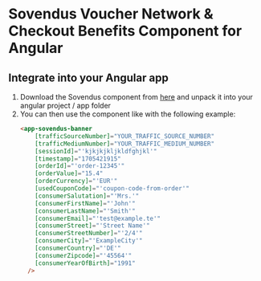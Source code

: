 # Sovendus Voucher Network & Checkout Benefits Component for Angular

## Integrate into your Angular app
1. Download the Sovendus component from [here](https://raw.githubusercontent.com/Sovendus-GmbH/Sovendus-Voucher-Network-and-Checkout-Benefits-Component-for-Angular/main/releases/sovendus-voucher-network-checkout-benefits-angular-latest.zip) and unpack it into your angular project / app folder
2. You can then use the component like with the following example:
    ```html
    <app-sovendus-banner
        [trafficSourceNumber]="YOUR_TRAFFIC_SOURCE_NUMBER"
        [trafficMediumNumber]="YOUR_TRAFFIC_MEDIUM_NUMBER"
        [sessionId]="'kjkjkjkljkldfghjkl'"
        [timestamp]="1705421915"
        [orderId]="'order-12345'"
        [orderValue]="15.4"
        [orderCurrency]="'EUR'"
        [usedCouponCode]="'coupon-code-from-order'"
        [consumerSalutation]="'Mrs.'"
        [consumerFirstName]="'John'"
        [consumerLastName]="'Smith'"
        [consumerEmail]="'test@example.te'"
        [consumerStreet]="'Street Name'"
        [consumerStreetNumber]="'2/4'"
        [consumerCity]="'ExampleCity'"
        [consumerCountry]="'DE'"
        [consumerZipcode]="'45564'"
        [consumerYearOfBirth]="1991"
      />
    ```